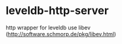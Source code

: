 leveldb-http-server
==========

http wrapper for leveldb
use libev (http://software.schmorp.de/pkg/libev.html)
